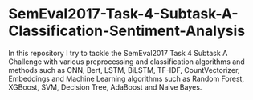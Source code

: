 # SemEval2017-Task-4-Subtask-A-Classification-Sentiment-Analysis
In this repository I try to tackle the SemEval2017 Task 4 Subtask A Challenge with various preprocessing and classification algorithms and methods such as CNN, Bert, LSTM, BiLSTM, TF-IDF, CountVectorizer, Embeddings and Machine Learning algorithms such as Random Forest, XGBoost, SVM, Decision Tree, AdaBoost and Naive Bayes.
